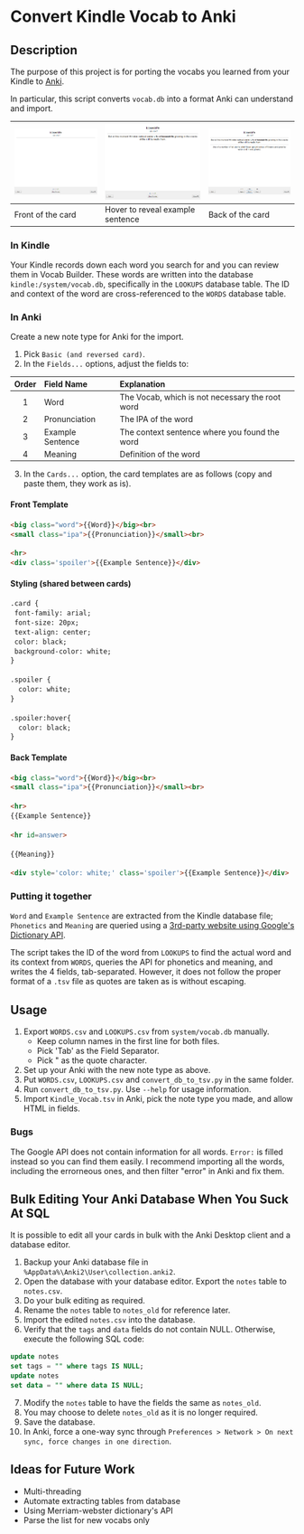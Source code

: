 # Convert Kindle Vocab to Anki
## Description
The purpose of this project is for porting the vocabs you learned from your Kindle to [Anki](https://apps.ankiweb.net).

In particular, this script converts `vocab.db` into a format Anki can understand and import.

| ![Front of the card](anki_front.png) | ![Hover to reveal example sentence](anki_front_hover.png) | ![Back of the card](anki_back.png) |
| ------------------------------------ | --------------------------------------------------------- | ---------------------------------- |
| Front of the card                    | Hover to reveal example sentence                          | Back of the card                   |

### In Kindle
Your Kindle records down each word you search for and you can review them in Vocab Builder. These words are written into the database `kindle:/system/vocab.db`, specifically in the `LOOKUPS` database table. The ID and context of the word are cross-referenced to the `WORDS` database table.

### In Anki
Create a new note type for Anki for the import.
1. Pick `Basic (and reversed card)`.
2. In the `Fields...` options, adjust the fields to:

|Order|Field Name|Explanation|
|:---:|:---------|:------|
|1    |Word      |The Vocab, which is not necessary the root word|
|2    |Pronunciation |The IPA of the word|
|3    |Example Sentence|The context sentence where you found the word|
|4    |Meaning   |Definition of the word|

3. In the `Cards...` option, the card templates are as follows (copy and paste them, they work as is).

#### Front Template
```HTML
<big class="word">{{Word}}</big><br>
<small class="ipa">{{Pronunciation}}</small><br>

<hr>
<div class='spoiler'>{{Example Sentence}}</div>
```

#### Styling (shared between cards)
```HTML
.card {
 font-family: arial;
 font-size: 20px;
 text-align: center;
 color: black;
 background-color: white;
}

.spoiler { 
  color: white;
}

.spoiler:hover{
  color: black;
}
```

#### Back Template
```HTML
<big class="word">{{Word}}</big><br>
<small class="ipa">{{Pronunciation}}</small><br>

<hr>
{{Example Sentence}}

<hr id=answer>

{{Meaning}}

<div style='color: white;' class='spoiler'>{{Example Sentence}}</div>
```


### Putting it together
`Word` and `Example Sentence` are extracted from the Kindle database file;
`Phonetics` and `Meaning` are queried using a [3rd-party website using Google's Dictionary API](https://googledictionaryapi.eu-gb.mybluemix.net/).

The script takes the ID of the word from `LOOKUPS` to find the actual word and its context from `WORDS`, queries the API for phonetics and meaning, and writes the 4 fields, tab-separated. However, it does not follow the proper format of a `.tsv` file as quotes are taken as is without escaping.

## Usage
1. Export `WORDS.csv` and `LOOKUPS.csv` from `system/vocab.db` manually.
	- Keep column names in the first line for both files.
	- Pick 'Tab' as the Field Separator.
	- Pick " as the quote character.
2. Set up your Anki with the new note type as above.
3. Put `WORDS.csv`, `LOOKUPS.csv` and `convert_db_to_tsv.py` in the same folder.
4. Run `convert_db_to_tsv.py`. Use `--help` for usage information.
5. Import `Kindle_Vocab.tsv` in Anki, pick the note type you made, and allow HTML in fields.

### Bugs
The Google API does not contain information for all words. `Error:` is filled instead so you can find them easily. I recommend importing all the words, including the errorneous ones, and then filter "error" in Anki and fix them.

## Bulk Editing Your Anki Database When You Suck At SQL
It is possible to edit all your cards in bulk with the Anki Desktop client and a database editor.
1. Backup your Anki database file in `%AppData%\Anki2\User\collection.anki2`.
2. Open the database with your database editor. Export the `notes` table to `notes.csv`.
3. Do your bulk editing as required.
4. Rename the `notes` table to `notes_old` for reference later.
5. Import the edited `notes.csv` into the database.
6. Verify that the `tags` and `data` fields do not contain NULL. Otherwise, execute the following SQL code:
```SQL
update notes
set tags = "" where tags IS NULL;
update notes
set data = "" where data IS NULL;
```
7. Modify the `notes` table to have the fields the same as `notes_old`.
8. You may choose to delete `notes_old` as it is no longer required.
9. Save the database.
10. In Anki, force a one-way sync through `Preferences > Network > On next sync, force changes in one direction`.


## Ideas for Future Work
* Multi-threading
* Automate extracting tables from database
* Using Merriam-webster dictionary's API
* Parse the list for new vocabs only
